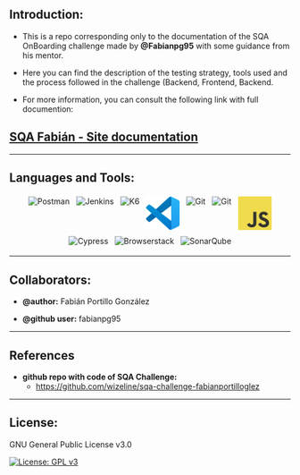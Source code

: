 ## **Introduction**:
* This is a repo corresponding only to the documentation of the SQA OnBoarding challenge made by **@Fabianpg95** with some guidance from his mentor. 

* Here you can find the description of the testing strategy, tools used and the process followed in the challenge (Backend, Frontend, Backend. 

* For more information, you can consult the following link with full documention:

## [**SQA Fabián - Site documentation**](https://wizeline.github.io/sqa-challenge-doc-fabianportilloglez/)

___

## **Languages and Tools:**

<p align="center">
<img src="https://miro.medium.com/max/512/1*fVBL9mtLJmHIH6YpU7WvHQ.png" alt="Postman" height="60" width="60" style="vertical-align:top; margin:4px"><!-- Postman -->
<img src="https://p7.hiclipart.com/preview/811/817/139/jenkins-continuous-integration-build-automation-continuous-delivery-software-build-integration-thumbnail.jpg" alt="Jenkins" height="60" width="60" style="vertical-align:top; margin:4px"> <!-- Jenkins -->
<img src="https://upload.wikimedia.org/wikipedia/commons/thumb/e/ef/K6-logo.svg/1200px-K6-logo.svg.png" alt="K6" height="60" width="60" style="vertical-align:top; margin:4px"> <!-- K6 -->
<img src="https://raw.githubusercontent.com/github/explore/80688e429a7d4ef2fca1e82350fe8e3517d3494d/topics/visual-studio-code/visual-studio-code.png" alt="VS Code" height="60" width="60" style="vertical-align:top; margin:4px"> <!-- VS Code -->
<img src="https://raw.githubusercontent.com/jmnote/z-icons/master/svg/git.svg" alt="Git" height="60" width="60" style="vertical-align:top; margin:4px">  <!-- Git -->
<img src="https://pngset.com/images/github-logo-label-text-symbol-transparent-png-2425199.png" alt="Git" height="60" width="60" style="vertical-align:top; margin:4px">  <!-- Github -->
<img src="https://raw.githubusercontent.com/github/explore/80688e429a7d4ef2fca1e82350fe8e3517d3494d/topics/javascript/javascript.png" alt="Javascript" height="60" width="60" style="; margin:4px"> <!-- Javascript -->
<img src="https://docs.cypress.io/_nuxt/img/cypress-logo.a6a3024.png" alt="Cypress" height="50" width="80" style="vertical-align:top; margin:4px"> <!-- Cypress -->
<img src="https://cdn.iconscout.com/icon/premium/png-256-thumb/marketing-view-5378755-4492993.png" alt="Browserstack" height="60" width="60" style="vertical-align:top; margin:4px"> <!-- Browserstack -->
<img src="https://rtfm.co.ua/wp-content/uploads/2019/06/sonarqube-logo.png" alt="SonarQube" height="50" width="50" style="vertical-align:top; margin:4px"> <!-- SonarQube -->
</p>

___
## **Collaborators:** 
* **@author:** Fabián Portillo González 

* **@github user:** fabianpg95

___ 
## **References**

* **github repo with code of SQA Challenge:** 
  * https://github.com/wizeline/sqa-challenge-fabianportilloglez
___
## **License**:
GNU General Public License v3.0 

[![License: GPL v3](https://img.shields.io/badge/License-GPLv3-blue.svg)](https://www.gnu.org/licenses/gpl-3.0)



